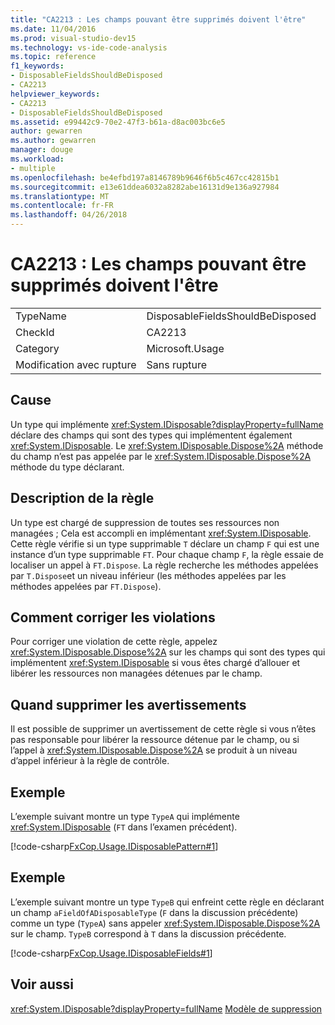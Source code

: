 ```yaml
---
title: "CA2213 : Les champs pouvant être supprimés doivent l'être"
ms.date: 11/04/2016
ms.prod: visual-studio-dev15
ms.technology: vs-ide-code-analysis
ms.topic: reference
f1_keywords:
- DisposableFieldsShouldBeDisposed
- CA2213
helpviewer_keywords:
- CA2213
- DisposableFieldsShouldBeDisposed
ms.assetid: e99442c9-70e2-47f3-b61a-d8ac003bc6e5
author: gewarren
ms.author: gewarren
manager: douge
ms.workload:
- multiple
ms.openlocfilehash: be4efbd197a8146789b9646f6b5c467cc42815b1
ms.sourcegitcommit: e13e61ddea6032a8282abe16131d9e136a927984
ms.translationtype: MT
ms.contentlocale: fr-FR
ms.lasthandoff: 04/26/2018
---
```

# <a name="ca2213-disposable-fields-should-be-disposed"></a>CA2213 : Les champs pouvant être supprimés doivent l'être
|||
|-|-|
|TypeName|DisposableFieldsShouldBeDisposed|
|CheckId|CA2213|
|Category|Microsoft.Usage|
|Modification avec rupture|Sans rupture|

## <a name="cause"></a>Cause
 Un type qui implémente <xref:System.IDisposable?displayProperty=fullName> déclare des champs qui sont des types qui implémentent également <xref:System.IDisposable>. Le <xref:System.IDisposable.Dispose%2A> méthode du champ n’est pas appelée par le <xref:System.IDisposable.Dispose%2A> méthode du type déclarant.

## <a name="rule-description"></a>Description de la règle
 Un type est chargé de suppression de toutes ses ressources non managées ; Cela est accompli en implémentant <xref:System.IDisposable>. Cette règle vérifie si un type supprimable `T` déclare un champ `F` qui est une instance d’un type supprimable `FT`. Pour chaque champ `F`, la règle essaie de localiser un appel à `FT.Dispose`. La règle recherche les méthodes appelées par `T.Dispose`et un niveau inférieur (les méthodes appelées par les méthodes appelées par `FT.Dispose`).

## <a name="how-to-fix-violations"></a>Comment corriger les violations
 Pour corriger une violation de cette règle, appelez <xref:System.IDisposable.Dispose%2A> sur les champs qui sont des types qui implémentent <xref:System.IDisposable> si vous êtes chargé d’allouer et libérer les ressources non managées détenues par le champ.

## <a name="when-to-suppress-warnings"></a>Quand supprimer les avertissements
 Il est possible de supprimer un avertissement de cette règle si vous n’êtes pas responsable pour libérer la ressource détenue par le champ, ou si l’appel à <xref:System.IDisposable.Dispose%2A> se produit à un niveau d’appel inférieur à la règle de contrôle.

## <a name="example"></a>Exemple
 L’exemple suivant montre un type `TypeA` qui implémente <xref:System.IDisposable> (`FT` dans l’examen précédent).

 [!code-csharp[FxCop.Usage.IDisposablePattern#1](../code-quality/codesnippet/CSharp/ca2213-disposable-fields-should-be-disposed_1.cs)]

## <a name="example"></a>Exemple
 L’exemple suivant montre un type `TypeB` qui enfreint cette règle en déclarant un champ `aFieldOfADisposableType` (`F` dans la discussion précédente) comme un type (`TypeA`) sans appeler <xref:System.IDisposable.Dispose%2A> sur le champ. `TypeB` correspond à `T` dans la discussion précédente.

 [!code-csharp[FxCop.Usage.IDisposableFields#1](../code-quality/codesnippet/CSharp/ca2213-disposable-fields-should-be-disposed_2.cs)]

## <a name="see-also"></a>Voir aussi
 <xref:System.IDisposable?displayProperty=fullName> [Modèle de suppression](/dotnet/standard/design-guidelines/dispose-pattern)